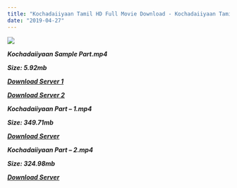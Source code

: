 ```yaml
---
title: "Kochadaiiyaan Tamil HD Full Movie Download - Kochadaiiyaan Tamil HD Movie Download"
date: "2019-04-27"
---
```


![](https://images.moviebuff.com/11525d30-d543-4aab-903f-7b0220543b32?w=1000)

**_Kochadaiiyaan Sample Part.mp4_**

**_Size: 5.92mb_**

**_[Download Server 1](http://dl2.tamilsrcg.xyz/load/2014/Kochadaiiyaan/Kochadaiiyaan{2c088f659142c0283fde3b45bf50b63be20aae7f704a2f0bf67686df6392cb2e}20(2014){2c088f659142c0283fde3b45bf50b63be20aae7f704a2f0bf67686df6392cb2e}20DvdRip{2c088f659142c0283fde3b45bf50b63be20aae7f704a2f0bf67686df6392cb2e}20HD{2c088f659142c0283fde3b45bf50b63be20aae7f704a2f0bf67686df6392cb2e}20Sample.mp4)_**

**_[Download Server 2](http://dl2.tamilsrcg.xyz/load/2014/Kochadaiiyaan/Kochadaiiyaan{2c088f659142c0283fde3b45bf50b63be20aae7f704a2f0bf67686df6392cb2e}20(2014){2c088f659142c0283fde3b45bf50b63be20aae7f704a2f0bf67686df6392cb2e}20DvdRip{2c088f659142c0283fde3b45bf50b63be20aae7f704a2f0bf67686df6392cb2e}20HD{2c088f659142c0283fde3b45bf50b63be20aae7f704a2f0bf67686df6392cb2e}20Sample.mp4)_**

**_Kochadaiiyaan Part – 1.mp4_**

**_Size: 349.71mb_**

**_[Download Server](http://dl2.tamilsrcg.xyz/load/2014/Kochadaiiyaan/Kochadaiiyaan{2c088f659142c0283fde3b45bf50b63be20aae7f704a2f0bf67686df6392cb2e}20(2014){2c088f659142c0283fde3b45bf50b63be20aae7f704a2f0bf67686df6392cb2e}20DvdRip{2c088f659142c0283fde3b45bf50b63be20aae7f704a2f0bf67686df6392cb2e}20HD{2c088f659142c0283fde3b45bf50b63be20aae7f704a2f0bf67686df6392cb2e}20Part{2c088f659142c0283fde3b45bf50b63be20aae7f704a2f0bf67686df6392cb2e}201.mp4)_** 

**_Kochadaiiyaan Part – 2.mp4_**

**_Size: 324.98mb_**

**_[Download Server](http://dl2.tamilsrcg.xyz/load/2014/Kochadaiiyaan/Kochadaiiyaan{2c088f659142c0283fde3b45bf50b63be20aae7f704a2f0bf67686df6392cb2e}20(2014){2c088f659142c0283fde3b45bf50b63be20aae7f704a2f0bf67686df6392cb2e}20DvdRip{2c088f659142c0283fde3b45bf50b63be20aae7f704a2f0bf67686df6392cb2e}20HD{2c088f659142c0283fde3b45bf50b63be20aae7f704a2f0bf67686df6392cb2e}20Part{2c088f659142c0283fde3b45bf50b63be20aae7f704a2f0bf67686df6392cb2e}202.mp4)_**
